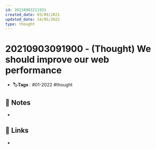 ```yaml
---
id: 20210903211931
created_date: 03/09/2021
updated_date: 24/05/2022
type: thought
---
```


#  20210903091900 - (Thought) We should improve our web performance
- **🏷️Tags** :  #01-2022 #thought
[ ](#anki-card)
## 📝 Notes
-
## 🔗 Links
-
